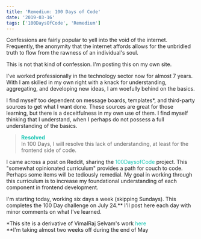 ```yaml
---
title: 'Remedium: 100 Days of Code'
date: '2019-03-16'
tags: ['100DaysOfCode', 'Remedium']
---
```


Confessions are fairly popular to yell into the void of the internet.  Frequently, the anonymity that the internet affords allows for the unbridled truth to flow from the rawness of an individual's soul.

This is not that kind of confession. I'm posting this on my own site.

I've worked professionally in the technology sector now for almost 7 years. With I am skilled in my own right with a knack for understanding, aggregating, and developing new ideas, I am woefully behind on the basics.

I find myself too dependent on message boards, templates*, and third-party sources to get what I want done. These sources are great for those learning, but there is a deceitfulness in my own use of them. I find myself thinking that I understand, when I perhaps do not possess a full understanding of the basics. 

<blockquote>
	<strong><span style="color:#1BC6B4">Resolved</span></strong>
	<br />
	In 100 Days, I will resolve this lack of understanding, at least for the frontend side of code.
</blockquote>

I came across a post on Reddit, sharing the <a href="https://github.com/nas5w/100-days-of-code-frontend" style="color:#1BC6B4; text-decoration:none">100DaysofCode</a> project. This "somewhat opinionated curriculum" provides a path for couch to code. Perhaps some items will be tediously remedial. My goal in working through this curriculum is to increase my foundational understanding of each component in frontend development.

I'm starting today, working six days a week (skipping Sundays). This completes the 100 Day challenge on July 24.** I'll post here each day with minor comments on what I've learned.

*This site is a derivative of VimalRaj Selvam's work <a href="https://www.gatsbyjs.org/starters/email2vimalraj/gatsby-starter-tech-blog/" style="color:#1BC6B4; text-decoration:none">here</a>
<br />
**I'm taking almost two weeks off during the end of May